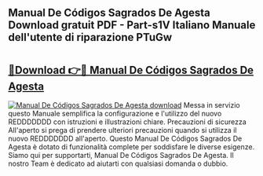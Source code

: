## Manual De Códigos Sagrados De Agesta Download gratuit PDF - Part-s1V Italiano Manuale dell'utente di riparazione PTuGw

# <h2><a href="http://dfbrmsv.blite.top/?on=Manual+De+C%c3%b3digos+Sagrados+De+Agesta">🔗Download 👉🔴 Manual De Códigos Sagrados De Agesta</a></h2>

[![Manual De Códigos Sagrados De Agesta download](https://i.imgur.com/lujVjoI.png)](http://dfbrmsv.blite.top/?on=Manual+De+C%c3%b3digos+Sagrados+De+Agesta)
Messa in servizio questo Manuale semplifica la configurazione e l'utilizzo del nuovo REDDDDDDD con istruzioni e illustrazioni chiare. Precauzioni di sicurezza All'aperto si prega di prendere ulteriori precauzioni quando si utilizza il nuovo REDDDDDDD all'aperto. Questo Manual De Códigos Sagrados De Agesta è dotato di funzionalità complete per soddisfare le diverse esigenze. Siamo qui per supportarti, Manual De Códigos Sagrados De Agesta. Il nostro Team è dedicato ad aiutarti con qualsiasi domanda o dubbio.
